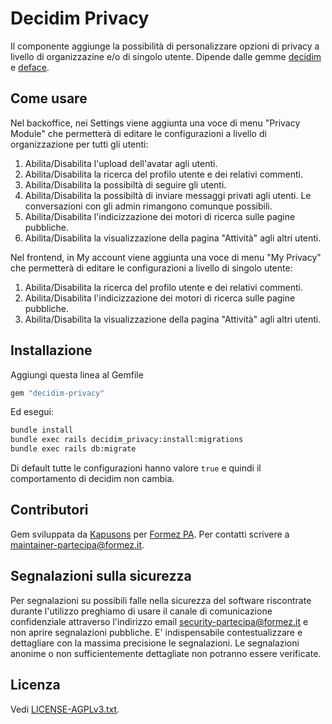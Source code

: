 # Decidim Privacy

Il componente aggiunge la possibilità di personalizzare opzioni di privacy a livello di organizzazine e/o di singolo utente.
Dipende dalle gemme [decidim](https://github.com/decidim/decidim/tree/v0.25.2) e [deface](https://github.com/spree/deface#readme).

## Come usare

Nel backoffice, nei Settings viene aggiunta una voce di menu "Privacy Module" che permetterà di editare le configurazioni a livello di 
organizzazione per tutti gli utenti:
1. Abilita/Disabilita l'upload dell'avatar agli utenti.
2. Abilita/Disabilita la ricerca del profilo utente e dei relativi commenti.
3. Abilita/Disabilita la possibiltà di seguire gli utenti.
4. Abilita/Disabilita la possibiltà di inviare messaggi privati agli utenti. Le conversazioni con gli admin rimangono comunque possibili.
5. Abilita/Disabilita l'indicizzazione dei motori di ricerca sulle pagine pubbliche.
6. Abilita/Disabilita la visualizzazione della pagina "Attività" agli altri utenti.

Nel frontend, in My account viene aggiunta una voce di menu "My Privacy" che permetterà di editare le configurazioni a livello di singolo utente:
1. Abilita/Disabilita la ricerca del profilo utente e dei relativi commenti.
2. Abilita/Disabilita l'indicizzazione dei motori di ricerca sulle pagine pubbliche.
3. Abilita/Disabilita la visualizzazione della pagina "Attività" agli altri utenti.

## Installazione

Aggiungi questa linea al Gemfile

```ruby
gem "decidim-privacy"
```

Ed esegui:

```bash
bundle install
bundle exec rails decidim_privacy:install:migrations
bundle exec rails db:migrate
```

Di default tutte le configurazioni hanno valore `true` e quindi il comportamento di decidim non cambia.

## Contributori
Gem sviluppata da [Kapusons](https://www.kapusons.it) per [Formez PA](https://www.formez.it). Per contatti scrivere a maintainer-partecipa@formez.it.

## Segnalazioni sulla sicurezza
Per segnalazioni su possibili falle nella sicurezza del software riscontrate durante l'utilizzo preghiamo di usare il canale di comunicazione confidenziale attraverso l'indirizzo email security-partecipa@formez.it e non aprire segnalazioni pubbliche. E' indispensabile contestualizzare e dettagliare con la massima precisione le segnalazioni. Le segnalazioni anonime o non sufficientemente dettagliate non potranno essere verificate.

## Licenza
Vedi [LICENSE-AGPLv3.txt](LICENSE-AGPLv3.txt).